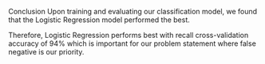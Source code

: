 Conclusion Upon training and evaluating our classification model, we found that the Logistic Regression model performed the best.

Therefore, Logistic Regression performs best with recall cross-validation accuracy of 94% which is important for our problem statement where false negative is our priority.
